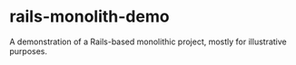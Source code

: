 # rails-monolith-demo
A demonstration of a Rails-based monolithic project, mostly for illustrative purposes.
